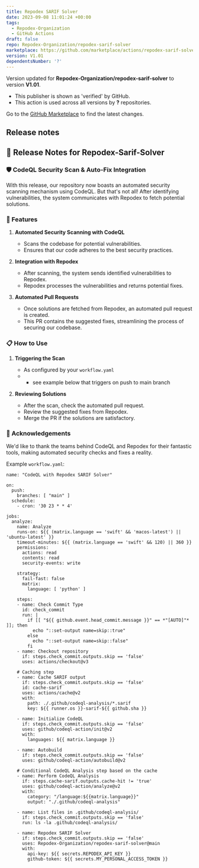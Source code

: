 ```yaml
---
title: Repodex SARIF Solver
date: 2023-09-08 11:01:24 +00:00
tags:
  - Repodex-Organization
  - GitHub Actions
draft: false
repo: Repodex-Organization/repodex-sarif-solver
marketplace: https://github.com/marketplace/actions/repodex-sarif-solver
version: V1.01
dependentsNumber: '?'
---
```



Version updated for **Repodex-Organization/repodex-sarif-solver** to version **V1.01**.
- This publisher is shown as 'verified' by GitHub.
- This action is used across all versions by **?** repositories.

Go to the [GitHub Marketplace](https://github.com/marketplace/actions/repodex-sarif-solver) to find the latest changes.

## Release notes

## 🚀 Release Notes for Repodex-Sarif-Solver

### 🛡️ CodeQL Security Scan & Auto-Fix Integration

With this release, our repository now boasts an automated security scanning mechanism using CodeQL. But that's not all! After identifying vulnerabilities, the system communicates with Repodex to fetch potential solutions. 

### 🌟 Features

1. **Automated Security Scanning with CodeQL**
   - Scans the codebase for potential vulnerabilities.
   - Ensures that our code adheres to the best security practices.

2. **Integration with Repodex**
   - After scanning, the system sends identified vulnerabilities to Repodex.
   - Repodex processes the vulnerabilities and returns potential fixes.

3. **Automated Pull Requests**
   - Once solutions are fetched from Repodex, an automated pull request is created.
   - This PR contains the suggested fixes, streamlining the process of securing our codebase.

### 📋 How to Use

1. **Triggering the Scan**
   - As configured by your `workflow.yaml`
   - - see example below that triggers on push to main branch

2. **Reviewing Solutions**
   - After the scan, check the automated pull request.
   - Review the suggested fixes from Repodex.
   - Merge the PR if the solutions are satisfactory.

### 🙏 Acknowledgements

We'd like to thank the teams behind CodeQL and Repodex for their fantastic tools, making automated security checks and fixes a reality.

Example `workflow.yaml`:
```
name: "CodeQL with Repodex SARIF Solver"

on:
  push:
    branches: [ "main" ]
  schedule:
    - cron: '30 23 * * 4'

jobs:
  analyze:
    name: Analyze
    runs-on: ${{ (matrix.language == 'swift' && 'macos-latest') || 'ubuntu-latest' }}
    timeout-minutes: ${{ (matrix.language == 'swift' && 120) || 360 }}
    permissions:
      actions: read
      contents: read
      security-events: write

    strategy:
      fail-fast: false
      matrix:
        language: [ 'python' ]

    steps:
    - name: Check Commit Type
      id: check_commit
      run: |
        if [[ "${{ github.event.head_commit.message }}" == *"[AUTO]"* ]]; then
          echo "::set-output name=skip::true"
        else
          echo "::set-output name=skip::false"
        fi
    - name: Checkout repository
      if: steps.check_commit.outputs.skip == 'false'
      uses: actions/checkout@v3

    # Caching step
    - name: Cache SARIF output
      if: steps.check_commit.outputs.skip == 'false'
      id: cache-sarif
      uses: actions/cache@v2
      with:
        path: ./.github/codeql-analysis/*.sarif
        key: ${{ runner.os }}-sarif-${{ github.sha }}

    - name: Initialize CodeQL
      if: steps.check_commit.outputs.skip == 'false'
      uses: github/codeql-action/init@v2
      with:
        languages: ${{ matrix.language }}

    - name: Autobuild
      if: steps.check_commit.outputs.skip == 'false'
      uses: github/codeql-action/autobuild@v2

    # Conditional CodeQL Analysis step based on the cache
    - name: Perform CodeQL Analysis
      if: steps.cache-sarif.outputs.cache-hit != 'true'
      uses: github/codeql-action/analyze@v2
      with:
        category: "/language:${{matrix.language}}"
        output: "./.github/codeql-analysis"

    - name: List files in .github/codeql-analysis/
      if: steps.check_commit.outputs.skip == 'false'
      run: ls -la .github/codeql-analysis/

    - name: Repodex SARIF Solver
      if: steps.check_commit.outputs.skip == 'false'
      uses: Repodex-Organization/repodex-sarif-solver@main
      with:
        api-key: ${{ secrets.REPODEX_API_KEY }}
        github-token: ${{ secrets.MY_PERSONAL_ACCESS_TOKEN }}
```
